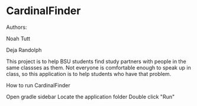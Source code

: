 # CardinalFinder

Authors:

Noah Tutt

Deja Randolph


This project is to help BSU students find study partners with people in the same classses as them. Not everyone is comfortable enough to speak up in class, so this application is to help students who have that problem.

How to run CardinalFinder

  Open gradle sidebar
  Locate the application folder
  Double click "Run"
